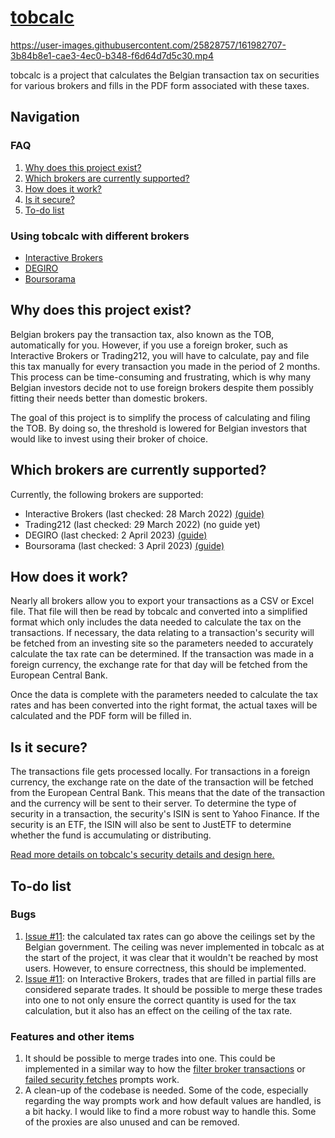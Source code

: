# [tobcalc](https://tobcalc.com)

https://user-images.githubusercontent.com/25828757/161982707-3b84b8e1-cae3-4ec0-b348-f6d64d7d5c30.mp4

tobcalc is a project that calculates the Belgian transaction tax on securities for various brokers and fills in the PDF form associated with these taxes.

## Navigation

### FAQ

1. [Why does this project exist?](#why-does-this-project-exist)
2. [Which brokers are currently supported?](#which-brokers-are-currently-supported)
3. [How does it work?](#how-does-it-work)
4. [Is it secure?](#is-it-secure)
5. [To-do list](#to-do-list)

### Using tobcalc with different brokers

- [Interactive Brokers](docs/brokers/interactive-brokers-guide.md)
- [DEGIRO](docs/brokers/degiro-guide.md)
- [Boursorama](docs/brokers/boursorama-guide.md)

## Why does this project exist?

Belgian brokers pay the transaction tax, also known as the TOB, automatically for you. However, if you use a foreign broker, such as Interactive Brokers or Trading212, you will have to calculate, pay and file this tax manually for every transaction you made in the period of 2 months. This process can be time-consuming and frustrating, which is why many Belgian investors decide not to use foreign brokers despite them possibly fitting their needs better than domestic brokers. 

The goal of this project is to simplify the process of calculating and filing the TOB. By doing so, the threshold is lowered for Belgian investors that would like to invest using their broker of choice.

## Which brokers are currently supported?

Currently, the following brokers are supported:
- Interactive Brokers (last checked: 28 March 2022) [(guide)](docs/brokers/interactive-brokers-guide.md)
- Trading212 (last checked: 29 March 2022) (no guide yet)
- DEGIRO (last checked: 2 April 2023) [(guide)](docs/brokers/degiro-guide.md)
- Boursorama (last checked: 3 April 2023) [(guide)](docs/brokers/boursorama-guide.md)

## How does it work?

Nearly all brokers allow you to export your transactions as a CSV or Excel file. That file will then be read by tobcalc and converted into a simplified format which only includes the data needed to calculate the tax on the transactions. If necessary, the data relating to a transaction's security will be fetched from an investing site so the parameters needed to accurately calculate the tax rate can be determined. If the transaction was made in a foreign currency, the exchange rate for that day will be fetched from the European Central Bank.

Once the data is complete with the parameters needed to calculate the tax rates and has been converted into the right format, the actual taxes will be calculated and the PDF form will be filled in. 


## Is it secure?

The transactions file gets processed locally. For transactions in a foreign currency, the exchange rate on the date of the transaction will be fetched from the European Central Bank. This means that the date of the transaction and the currency will be sent to their server. To determine the type of security in a transaction, the security's ISIN is sent to Yahoo Finance. If the security is an ETF, the ISIN will also be sent to JustETF to determine whether the fund is accumulating or distributing. 

[Read more details on tobcalc's security details and design here.](docs/design.md)

## To-do list

### Bugs

1. [Issue #11](https://github.com/samjmck/tobcalc/issues/11): the calculated tax rates can go above the ceilings set by the Belgian government. The ceiling was never implemented in tobcalc as at the start of the project, it was clear that it wouldn't be reached by most users. However, to ensure correctness, this should be implemented.
2. [Issue #11](https://github.com/samjmck/tobcalc/issues/11): on Interactive Brokers, trades that are filled in partial fills are considered separate trades. It should be possible to merge these trades into one to not only ensure the correct quantity is used for the tax calculation, but it also has an effect on the ceiling of the tax rate.

### Features and other items

1. It should be possible to merge trades into one. This could be implemented in a similar way to how the [filter broker transactions](site/src/components/PromptFilterBrokerTransactions.svelte) or [failed security fetches](site/src/components/PromptFailedSecurityFetches.svelte) prompts work.
2. A clean-up of the codebase is needed. Some of the code, especially regarding the way prompts work and how default values are handled, is a bit hacky. I would like to find a more robust way to handle this. Some of the proxies are also unused and can be removed.